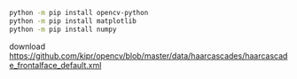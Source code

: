 ```sh
python -m pip install opencv-python
python -m pip install matplotlib
python -m pip install numpy
```
download https://github.com/kipr/opencv/blob/master/data/haarcascades/haarcascade_frontalface_default.xml